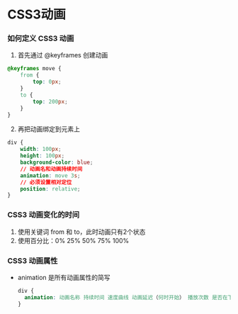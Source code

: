 # CSS3动画

### 如何定义 CSS3 动画
1.  首先通过 @keyframes 创建动画
  ```css
  @keyframes move {
      from {
          top: 0px;
      }
      to {
          top: 200px;
      }
  }
  ```
2.  再把动画绑定到元素上
  ```css
  div {
      width: 100px;
      height: 100px;
      background-color: blue;
      // 动画名和动画持续时间
      animation: move 3s;
      // 必须设置相对定位
      position: relative;
  }
  ```

### CSS3 动画变化的时间
1.  使用关键词 from 和 to，此时动画只有2个状态
2.  使用百分比：0% 25% 50% 75% 100%

### CSS3 动画属性
- animation 是所有动画属性的简写
  ```css
  div {
    animation: 动画名称 持续时间 速度曲线 动画延迟（何时开始） 播放次数 是否在下一周期逆向地播放 是否正在运行或暂停 
  }
  ```

### 